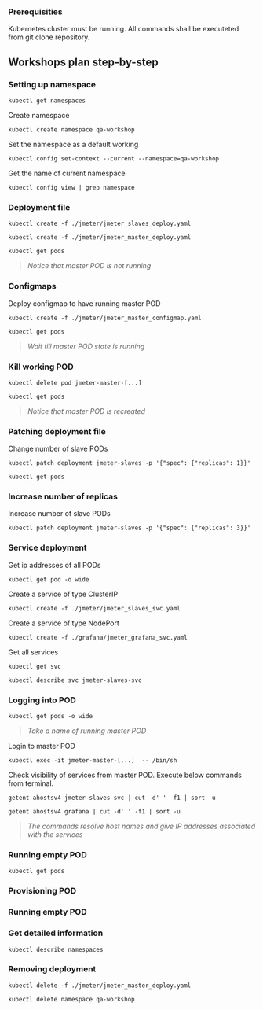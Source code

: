 ### Prerequisities

Kubernetes cluster must be running. All commands shall be executeted from git clone repository.

## Workshops plan step-by-step

### Setting up namespace
```
kubectl get namespaces
```
Create namespace
```
kubectl create namespace qa-workshop
```
Set the namespace as a default working
```
kubectl config set-context --current --namespace=qa-workshop
```
Get the name of current namespace
```
kubectl config view | grep namespace
```
### Deployment file
```
kubectl create -f ./jmeter/jmeter_slaves_deploy.yaml
```
```
kubectl create -f ./jmeter/jmeter_master_deploy.yaml
```
```
kubectl get pods
```
> *Notice that master POD is not running* 
### Configmaps
Deploy configmap to have running master POD
```
kubectl create -f ./jmeter/jmeter_master_configmap.yaml
```
```
kubectl get pods
```
> *Wait till master POD state is running* 

### Kill working POD
```
kubectl delete pod jmeter-master-[...]
```
```
kubectl get pods
```
> *Notice that master POD is recreated* 

### Patching deployment file
Change number of slave PODs
```
kubectl patch deployment jmeter-slaves -p '{"spec": {"replicas": 1}}'
```
```
kubectl get pods
```

### Increase number of replicas
Increase number of slave PODs
```
kubectl patch deployment jmeter-slaves -p '{"spec": {"replicas": 3}}'
```

### Service deployment
Get ip addresses of all PODs
```
kubectl get pod -o wide
```
Create a service of type ClusterIP
```
kubectl create -f ./jmeter/jmeter_slaves_svc.yaml
```
Create a service of type NodePort
```
kubectl create -f ./grafana/jmeter_grafana_svc.yaml
```
Get all services
```
kubectl get svc
```
```
kubectl describe svc jmeter-slaves-svc
```

### Logging into POD
```
kubectl get pods -o wide
```
> *Take a name of running master POD* 

Login to master POD
```
kubectl exec -it jmeter-master-[...]  -- /bin/sh
```
Check visibility of services from master POD. Execute below commands
from terminal.
```
getent ahostsv4 jmeter-slaves-svc | cut -d' ' -f1 | sort -u 
```
```
getent ahostsv4 grafana | cut -d' ' -f1 | sort -u 
```
> *The commands resolve host names and give IP addresses associated with the services* 

### Running empty POD
```
kubectl get pods
```

### Provisioning POD

### Running empty POD

### Get detailed information
```
kubectl describe namespaces
```

### Removing deployment
```
kubectl delete -f ./jmeter/jmeter_master_deploy.yaml
```
```
kubectl delete namespace qa-workshop
```

